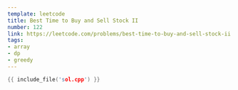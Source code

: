 ```yaml
---
template: leetcode
title: Best Time to Buy and Sell Stock II
number: 122
link: https://leetcode.com/problems/best-time-to-buy-and-sell-stock-ii
tags:
- array
- dp
- greedy
---
```


```cpp
{{ include_file('sol.cpp') }}
```
